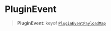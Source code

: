 # PluginEvent

> **PluginEvent**: keyof [`PluginEventPayloadMap`](../interfaces/PluginEventPayloadMap.md)
